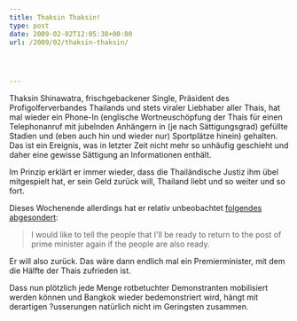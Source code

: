 ```yaml
---
title: Thaksin Thaksin!
type: post
date: 2009-02-02T12:05:38+00:00
url: /2009/02/thaksin-thaksin/




---
```

Thaksin Shinawatra, frischgebackener Single, Präsident des Profigolferverbandes Thailands und stets viraler Liebhaber aller Thais, hat mal wieder ein Phone-In (englische Wortneuschöpfung der Thais für einen Telephonanruf mit jubelnden Anhängern in (je nach Sättigungsgrad) gefüllte Stadien und (eben auch hin und wieder nur) Sportplätze hinein) gehalten. Das ist ein Ereignis, was in letzter Zeit nicht mehr so unhäufig geschieht und daher eine gewisse Sättigung an Informationen enthält.

Im Prinzip erklärt er immer wieder, dass die Thailändische Justiz ihm übel mitgespielt hat, er sein Geld zurück will, Thailand liebt und so weiter und so fort.

Dieses Wochenende allerdings hat er relativ unbeobachtet [folgendes abgesondert][1]:

> I would like to tell the people that I'll be ready to return to the post of prime minister again if the people are also ready.

Er will also zurück. Das wäre dann endlich mal ein Premierminister, mit dem die Hälfte der Thais zufrieden ist.

Dass nun plötzlich jede Menge rotbetuchter Demonstranten mobilisiert werden können und Bangkok wieder bedemonstriert wird, hängt mit derartigen ?usserungen natürlich nicht im Geringsten zusammen.

 [1]: http://www.nationmultimedia.com/breakingnews/30094802/I%27ll-return-to-post-of-prime-minister:-Thaksin
